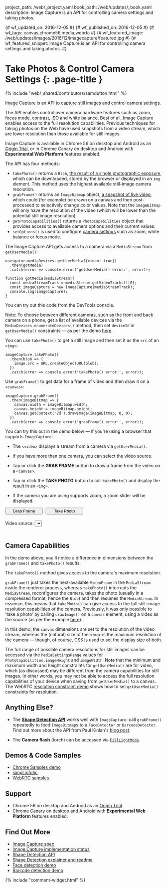 project_path: /web/_project.yaml
book_path: /web/updates/_book.yaml
description: Image Capture is an API for controlling camera settings and taking photos.

{# wf_updated_on: 2016-12-05 #}
{# wf_published_on: 2016-12-05 #}
{# wf_tags: canvas,chrome56,media,webrtc #}
{# wf_featured_image: /web/updates/images/2016/12/imagecapture/featured.jpg #}
{# wf_featured_snippet: Image Capture is an API for controlling camera settings and taking photos. #}

<style>
#ic-demo .hidden {
display: none;
}

#ic-demo button {
display: block;
float: left;
margin: 0 10px 20px 0;
width: 120px;
}

#ic-demo button:last-of-type {
float: none;
margin: 0 0 20px 0;
}

#ic-demo canvas {
display: block;
margin: 0 0 20px 0;
max-width: 100%;
}

#ic-demo img {
display: block;
margin: 0 0 20px 0;
}

#ic-demo input#zoom {
margin: 0 0 20px 0;
width: 100%;
}

#ic-demo select {
margin: 0 0 20px 0;
}

#ic-demo video {
margin: 0 0 20px 0;
vertical-align: top;
max-width: 100%;
}

</style>

# Take Photos & Control Camera Settings {: .page-title }

{% include "web/_shared/contributors/samdutton.html" %}

Image Capture is an API to capture still images and control camera settings.

The API enables control over camera hardware features such as zoom, focus mode,
contrast, ISO and white balance. Best of all, Image Capture enables access to the full resolution capabilities. Previous techniques for
taking photos on the Web have used snapshots from a video stream, which are
lower resolution than those available for still images.

Image Capture is available in Chrome 56 on desktop and Android as an
[Origin Trial](https://github.com/jpchase/OriginTrials/blob/gh-pages/developer-guide.md),
or in Chrome Canary on desktop and Android with **Experimental Web Platform**
features enabled.

The API has four methods:

* `takePhoto()` returns a `Blob`, [the result of a single photographic exposure](https://www.w3.org/TR/image-capture/#dom-imagecapture-takephoto), which can be downloaded, stored by the browser or displayed in an `img` element. This method uses the highest available still-image camera resolution.
* `grabFrame()` returns an `ImageBitmap` object, [a snapshot of live video](https://www.w3.org/TR/image-capture/#dom-imagecapture-grabframe), which could (for example) be drawn on a canvas and then post-processed to selectively change color values. Note that the `ImageBitmap` will only have the resolution of the video (which will be lower than the potential still image resolution).
* `getPhotoCapabilities()` returns a `PhotoCapabilities` object that provides
access to available camera options and their current values.
* `setOptions()` is used to configure
[camera settings](http://www.w3.org/TR/image-capture/#photosettings) such as
zoom, white balance or focus mode.

The Image Capture API gets access to a camera via a `MediaStream` from `getUserMedia()`:

    navigator.mediaDevices.getUserMedia({video: true})
      .then(gotMedia)
      .catch(error => console.error('getUserMedia() error:', error));

    function gotMedia(mediaStream){
      const mediaStreamTrack = mediaStream.getVideoTracks()[0];
      const imageCapture = new ImageCapture(mediaStreamTrack);
      console.log(imageCapture);
    }

You can try out this code from the DevTools console.

Note: To choose between different cameras, such as the front and back camera on
a phone, get a list of available devices via the
`MediaDevices.enumerateDevices()` method, then set `deviceId` in `getUserMedia()`
constraints — as per the demo [here](https://webrtc.github.io/samples/src/content/devices/input-output/).

You can use `takePhoto()` to get a still image and then set it as the `src` of
an `<img>`:

    imageCapture.takePhoto()
      .then(blob => {
        image.src = URL.createObjectURL(blob);
      })
      .catch(error => console.error('takePhoto() error:', error));

Use `grabFrame()` to get data for a frame of video and then draw
it on a `<canvas>`:

    imageCapture.grabFrame()
      .then(imageBitmap => {
        canvas.width = imageBitmap.width;
        canvas.height = imageBitmap.height;
        canvas.getContext('2d').drawImage(imageBitmap, 0, 0);
      })
      .catch(error => console.error('grabFrame() error:', error));

You can try this out in the demo below — if you're using a browser that supports `ImageCapture`:

* The `<video>` displays a stream from a camera via `getUserMedia()`.

* If you have more than one camera, you can select the video source.

* Tap or click the **GRAB FRAME** button to draw a frame from the video on a
`<canvas>`.

* Tap or click the **TAKE PHOTO** button to call `takePhoto()` and display the
result in an `<img>`.

* If the camera you are using supports zoom, a zoom slider will be displayed.

<div id="ic-demo">
  <button id="grabFrame">Grab Frame</button>
  <button id="takePhoto">Take Photo</button>
  <div class="select">
    <label for="videoSource">Video source: </label><select id="videoSource"></select>
  </div>
  <input class="hidden" id="zoom" type="range" step="20">
  <video autoplay class="hidden"></video>
  <canvas class="hidden"></canvas>
  <img class="hidden">
</div>

## Camera Capabilities

In the demo above, you'll notice a difference in dimensions between the
`grabFrame()` and `takePhoto()` results.

The `takePhoto()` method gives access to the camera's maximum resolution.

`grabFrame()` just takes the next-available `VideoFrame` in the `MediaStream`
inside the renderer process, whereas `takePhoto()` interrupts the `MediaStream`,
reconfigures the camera, takes the photo (usually in a compressed format,
hence the `Blob`) and then resumes the `MediaStream`. In essence, this means
that `takePhoto()` can give access to the full still-image resolution
capabilities of the camera. Previously, it was only possible to 'take a photo' by
calling `drawImage()` on a `canvas` element, using a video as the source (as per the
example [here](https://webrtc.github.io/samples/src/content/getusermedia/canvas/)).

In this demo, the `canvas` dimensions are set to the resolution of the video
stream, whereas the (natural) size of the `<img>` is the maximum resolution of
the camera — though, of course, CSS is used to set the display size of both.

The full range of possible camera resolutions for still images can be accessed
via the `MediaSettingsRange` values for `PhotoCapabilities.imageHeight` and
`imageWidth`. Note that the minimum and maximum width and height constraints for
`getUserMedia()` are for video, which (as discussed) may be different from the
camera capabilities for still images. In other words, you may not be able to
access the full resolution capabilities of your device when saving from
`getUserMedia()` to a canvas. The WebRTC [resolution constraint
demo](https://webrtc.github.io/samples/src/content/getusermedia/resolution)
shows how to set `getUserMedia()` constraints for resolution.

## Anything Else?

* The [**Shape Detection API**](https://www.chromestatus.com/feature/4757990523535360) works well with `ImageCapture`: call `grabFrame()`
repeatedly to feed `ImageBitmap`s to a `FaceDetector` or `BarcodeDetector`. Find
out more about the API from Paul Kinlan's [blog post](https://paul.kinlan.me/face-detection/).

* The **Camera flash** (torch) can be accessed via
[`FillLightMode`](https://w3c.github.io/mediacapture-image/#FillLightMode).

## Demos &amp; Code Samples
* [Chrome Samples demo](https://github.com/GoogleChrome/samples/tree/gh-pages/image-capture)
* [simpl.info/ic](https://simpl.info/ic)
* [WebRTC samples](https://webrtc.github.io/samples)

## Support
* Chrome 56 on desktop and Android as an [Origin Trial](https://github.com/jpchase/OriginTrials/blob/gh-pages/developer-guide.md).
* Chrome Canary on desktop and Android with **Experimental Web Platform** features enabled.

## Find Out More
* [Image Capture spec](https://www.w3.org/TR/image-capture/)
* [Image Capture implementation status](https://github.com/w3c/mediacapture-image/blob/gh-pages/implementation-status.md)
* [Shape Detection API](https://wicg.github.io/shape-detection-api/#introduction)
* [Shape Detection explainer and readme](https://github.com/WICG/shape-detection-api)
* [Face detection demo](https://codepen.io/miguelao/pen/VKOPdX)
* [Barcode detection demo](https://codepen.io/miguelao/pen/bBWOzM)

{% include "comment-widget.html" %}

<script>
'use strict';

/* globals ImageCapture */

var constraints;
var imageCapture;

var grabFrameButton = document.querySelector('#ic-demo button#grabFrame');
var takePhotoButton = document.querySelector('#ic-demo button#takePhoto');

var canvas = document.querySelector('#ic-demo canvas');
var img = document.querySelector('#ic-demo img');
var video = document.querySelector('#ic-demo video');
var videoSelect = document.querySelector('#ic-demo select#videoSource');
var zoomInput = document.querySelector('#ic-demo input#zoom');

grabFrameButton.onclick = grabFrame;
takePhotoButton.onclick = takePhoto;
videoSelect.onchange = getStream;
zoomInput.oninput = setZoom;

// Get a list of available media input (and output) devices.
navigator.mediaDevices.enumerateDevices().then(gotDevices).
catch(error => {
  console.log('Error getting devices: ', error);
});

// Get a video stream from the currently selected camera source.
function getStream() {
  if (window.stream) {
    window.stream.getTracks().forEach(track => {
      track.stop();
    });
  }
  var videoSource = videoSelect.value;
  constraints = {
    audio: false,
    video: {deviceId: videoSource ? {exact: videoSource} : undefined}
  };
  navigator.mediaDevices.getUserMedia(constraints).
  then(gotStream).then(gotDevices).catch(error => {
    console.log('getUserMedia error: ', error);
  });
}

// From the list of media devices available, set up the camera source <select>,
// then get a video stream from the default camera source.
function gotDevices(deviceInfos) {
  for (var i = 0; i !== deviceInfos.length; ++i) {
    var deviceInfo = deviceInfos[i];
    console.log('Found media input or output device: ', deviceInfo);
    var option = document.createElement('option');
    option.value = deviceInfo.deviceId;
    if (deviceInfo.kind === 'videoinput') {
      option.text = deviceInfo.label || 'Camera ' + (videoSelect.length + 1);
      videoSelect.appendChild(option);
    }
  }
  getStream();
}

// Display the stream from the currently selected camera source, and then
// create an ImageCapture object, using the video from the stream.
function gotStream(stream) {
  console.log('getUserMedia() got stream: ', stream);
window.stream = stream; // global scope visible in browser console
if (window.URL) {
  video.src = window.URL.createObjectURL(stream);
  video.classList.remove('hidden');
} else {
  video.src = stream;
}
imageCapture = new ImageCapture(stream.getVideoTracks()[0]);
setTimeout(getCapabilities, 100);
}

// Get the PhotoCapabilities for the currently selected camera source.
function getCapabilities() {
  imageCapture.getPhotoCapabilities().then(function(capabilities) {
    console.log('Camera capabilities:', capabilities);
    if (capabilities.zoom.max > 0) {
      zoomInput.min = capabilities.zoom.min;
      zoomInput.max = capabilities.zoom.max;
      zoomInput.value = capabilities.zoom.current;
      zoomInput.classList.remove('hidden');
    }
  }).catch(function(error) {
    console.log('navigator.getUserMedia error: ', error);
  });
}

// Get an ImageBitmap from the currently selected camera source and
// display this with a canvas element.
function grabFrame() {
  imageCapture.grabFrame().then(function(imageBitmap) {
    console.log('Grabbed frame:', imageBitmap);
    canvas.width = imageBitmap.width;
    canvas.height = imageBitmap.height;
    canvas.getContext('2d').drawImage(imageBitmap, 0, 0);
    canvas.classList.remove('hidden');
  }).catch(function(error) {
    console.log('grabFrame() error: ', error);
  });
}

function setZoom() {
  imageCapture.setOptions({
    zoom: zoomInput.value
  });
}

// Get a Blob from the currently selected camera source and
// display this with an img element.
function takePhoto() {
  imageCapture.takePhoto().then(function(blob) {
    console.log('Took photo:', blob);
    img.classList.remove('hidden');
    img.src = URL.createObjectURL(blob);
  }).catch(function(error) {
    console.log('takePhoto() error: ', error);
  });
}
</script>
